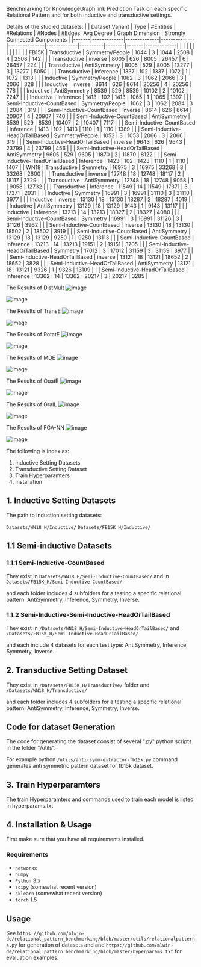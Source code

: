 
Benchmarking for KnowledgeGraph link Prediction Task on each specific Relational Pattern and for both inductive and transductive settings.



Details of the studied datasets:
|       | Dataset Variant                 | Type           | #Entities | #Relations | #Nodes | #Edges| Avg Degree  | Graph Dimension | Strongly Connected Components |
|-------|-------------|--------------|--------------|---------------|-------------|----------|--------|-------|-------------|
|       |                                |                 |                |                 |              |              |                  |                  |                             |
| FB15K | Transductive                   | Symmetry/People | 1044           | 3               | 1044         | 2508         | 4                | 2508             | 142                         |
|       | Transductive                   | inverse         | 8005           | 626             | 8005         | 26457        | 6                | 26457            | 224                         |
|       | Transductive                   | AntiSymmetry    | 8005           | 529             | 8005         | 13277        | 3                | 13277            | 5050                        |
|       | Transductive                   | Inference       | 1337           | 102             | 1337         | 1072         | 1                | 1072             | 1313                        |
|       | Inductive                      | Symmetry/People | 1062           | 3               | 1062         | 2066         | 3                | 2066             | 328                         |
|       | Inductive                      | inverse         | 8614           | 626             | 8614         | 20256        | 4                | 20256            | 778                         |
|       | Inductive                      | AntiSymmetry    | 8539           | 529             | 8539         | 10102        | 2                | 10102            | 7247                        |
|       | Inductive                      | Inference       | 1413           | 102             | 1413         | 1065         | 1                | 1065             | 1397                        |
|       | Semi-Inductive-CountBased      | Symmetry/People | 1062           | 3               | 1062         | 2084         | 3                | 2084             | 319                         |
|       | Semi-Inductive-CountBased      | inverse         | 8614           | 626             | 8614         | 20907        | 4                | 20907            | 740                         |
|       | Semi-Inductive-CountBased      | AntiSymmetry    | 8539           | 529             | 8539         | 10407        | 2                | 10407            | 7117                        |
|       | Semi-Inductive-CountBased      | Inference       | 1413           | 102             | 1413         | 1110         | 1                | 1110             | 1389                        |
|       | Semi-Inductive-HeadOrTailBased | Symmetry/People | 1053           | 3               | 1053         | 2066         | 3                | 2066             | 319                         |
|       | Semi-Inductive-HeadOrTailBased | inverse         | 9643           | 626             | 9643         | 23799        | 4                | 23799            | 456                         |
|       | Semi-Inductive-HeadOrTailBased | AntiSymmetry    | 9605           | 529             | 9605         | 11870        | 2                | 11870            | 8122                        |
|       | Semi-Inductive-HeadOrTailBased | Inference       | 1423           | 102             | 1423         | 1110         | 1                | 1110             | 1407                        |
| WN18  | Transductive                   | Symmetry        | 16975          | 3               | 16975        | 33268        | 3                | 33268            | 2600                        |
|       | Transductive                   | inverse         | 12748          | 18              | 12748        | 18117        | 2                | 18117            | 3729                        |
|       | Transductive                   | AntiSymmetry    | 12748          | 18              | 12748        | 9058         | 1                | 9058             | 12732                       |
|       | Transductive                   | Inference       | 11549          | 14              | 11549        | 17371        | 3                | 17371            | 2931                        |
|       | Inductive                      | Symmetry        | 16991          | 3               | 16991        | 31110        | 3                | 31110            | 3977                        |
|       | Inductive                      | inverse         | 13130          | 18              | 13130        | 18287        | 2                | 18287            | 4019                        |
|       | Inductive                      | AntiSymmetry    | 13129          | 18              | 13129        | 9143         | 1                | 9143             | 13117                       |
|       | Inductive                      | Inference       | 13213          | 14              | 13213        | 18327        | 2                | 18327            | 4080                        |
|       | Semi-Inductive-CountBased      | Symmetry        | 16991          | 3               | 16991        | 31126        | 3                | 31126            | 3962                        |
|       | Semi-Inductive-CountBased      | inverse         | 13130          | 18              | 13130        | 18502        | 2                | 18502            | 3919                        |
|       | Semi-Inductive-CountBased      | AntiSymmetry    | 13129          | 18              | 13129        | 9250         | 1                | 9250             | 13113                       |
|       | Semi-Inductive-CountBased      | Inference       | 13213          | 14              | 13213        | 19151        | 2                | 19151            | 3705                        |
|       | Semi-Inductive-HeadOrTailBased | Symmetry        | 17012          | 3               | 17012        | 31159        | 3                | 31159            | 3977                        |
|       | Semi-Inductive-HeadOrTailBased | inverse         | 13121          | 18              | 13121        | 18652        | 2                | 18652            | 3828                        |
|       | Semi-Inductive-HeadOrTailBased | AntiSymmetry    | 13121          | 18              | 13121        | 9326         | 1                | 9326             | 13109                       |
|       | Semi-Inductive-HeadOrTailBased | Inference       | 13362          | 14              | 13362        | 20217        | 3                | 20217            | 3285                        |



The Results of DistMult
![image](tables/distmult-fb.png)

![image](tables/distmult-wn18.png)

The Results of TransE
![image](tables/transe-fb.png)

![image](tables/transe-wn18.png)

The Results of RotatE
![image](tables/rotate-fb.png)

![image](tables/rotate-wn18.png)

The Results of MDE
![image](tables/mde-fb.png)

![image](tables/mde-wn18.png)

The Results of QuatE
![image](tables/quate-fb.png)

![image](tables/quate-wn18.png)

The Results of GraIL
![image](tables/grail-fb.png)

![image](tables/grail-wn18.png)

The Results of FGA-NN
![image](tables/gfa-nn-fb15k.png)

![image](tables/gfa-nn-wn18.png)

The following is index as:

1. Inductive Setting Datasets 
2. Transductive Setting Dataset
3. Train Hyperparamters 
4. Installation

## 1. Inductive Setting Datasets 

The path to induction setting datasets:

``Datasets/WN18_H/Inductive/``
``Datasets/FB15K_H/Inductive/``


## 1.1 Semi-inductive Datasets

### 1.1.1 Semi-Inductive-CountBased

They exist in ``Datasets/WN18_H/Semi-Inductive-CountBased/``
and 
in ``Datasets/FB15K_H/Semi-Inductive-CountBased/``

and each folder includes 4 subfolders for a testing a specific relational pattern: AntiSymmetry, Inference, Symmetry, Inverse.   

### 1.1.2  Semi-Inductive-Semi-Inductive-HeadOrTailBased

They exist in 
``/Datasets/WN18_H/Semi-Inductive-HeadOrTailBased/``
and 
``/Datasets/FB15K_H/Semi-Inductive-HeadOrTailBased/``

and each include 4 datasets for each test type: AntiSymmetry, Inference, Symmetry, Inverse.

## 2. Transductive Setting Dataset
They exist in ``/Datasets/FB15K_H/Transductive/`` folder and ``/Datasets/WN18_H/Transductive/``

and each folder includes 4 subfolders for a testing a specific relational pattern: AntiSymmetry, Inference, Symmetry, Inverse.   


## Code for dataset Generation
The code for generating the dataset consist of several ".py" python scripts in the folder "/utils".  

For example python ``/utils/anti-symm-extractor-fb15k.py`` command generates anti symmetric pattern dataset for fb15k dataset.


## 3. Train Hyperparamters 
The train Hyperparamters and commands used to train each model is listed in hyperparams.txt

## 4. Installation & Usage

First make sure that you have all requirements installed.
###  Requirements
- `networkx`
- `numpy` 
- `Python` 3.x
- `scipy` (somewhat recent version)
- `sklearn` (somewhat recent version)
- `torch` 1.5

## Usage
See ``https://github.com/mlwin-de/relational_pattern_benchmarking/blob/master/utils/relationalpatterns.py`` for generation of datasets and and ``https://github.com/mlwin-de/relational_pattern_benchmarking/blob/master/hyperparams.txt`` for evaluation examples. 

